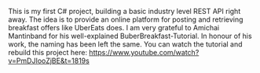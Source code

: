 This is my first C# project, building a basic industry level REST API right away. 
The idea is to provide an online platform for posting and retrieving breakfast offers like UberEats does.
I am very grateful to Amichai Mantinband for his well-explained BuberBreakfast-Tutorial. In honour of his work, the naming has been left the same.
You can watch the tutorial and rebuild this project here: https://www.youtube.com/watch?v=PmDJIooZjBE&t=1819s
